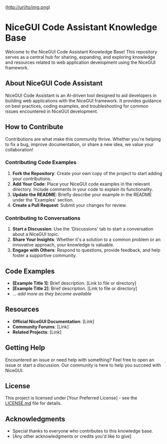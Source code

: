([http://url/to/img.png](https://files.oaiusercontent.com/file-bCIhKRmfRo4qZyS6ybWIALwH?se=2123-10-18T19%3A57%3A46Z&sp=r&sv=2021-08-06&sr=b&rscc=max-age%3D31536000%2C%20immutable&rscd=attachment%3B%20filename%3D27af2028-cffc-42cc-a51d-fe99bc66ec71.png&sig=iXZ4hi0Bh/aRBesaZBzBp1%2BJkD21i9EaiaK6NjCEVTM%3D))

# NiceGUI Code Assistant Knowledge Base

Welcome to the NiceGUI Code Assistant Knowledge Base! This repository serves as a central hub for sharing, expanding, and exploring knowledge and resources related to web application development using the NiceGUI framework. 

## About NiceGUI Code Assistant

NiceGUI Code Assistant is an AI-driven tool designed to aid developers in building web applications with the NiceGUI framework. It provides guidance on best practices, coding examples, and troubleshooting for common issues encountered in NiceGUI development.

## How to Contribute

Contributions are what make this community thrive. Whether you're helping to fix a bug, improve documentation, or share a new idea, we value your collaboration!

### Contributing Code Examples

1. **Fork the Repository**: Create your own copy of the project to start adding your contributions.
2. **Add Your Code**: Place your NiceGUI code examples in the relevant directory. Include comments in your code to explain its functionality.
3. **Update the README**: Briefly describe your example in the README under the 'Examples' section.
4. **Create a Pull Request**: Submit your changes for review.

### Contributing to Conversations

1. **Start a Discussion**: Use the 'Discussions' tab to start a conversation about a NiceGUI topic.
2. **Share Your Insights**: Whether it's a solution to a common problem or an innovative approach, your knowledge is valuable.
3. **Engage with Others**: Respond to questions, provide feedback, and help foster a supportive community.

## Code Examples

- **[Example Title 1]**: Brief description. [Link to file or directory]
- **[Example Title 2]**: Brief description. [Link to file or directory]
- ... _add more as they become available_

## Resources

- **Official NiceGUI Documentation**: [Link]
- **Community Forums**: [Link]
- **Related Projects**: [Link]

## Getting Help

Encountered an issue or need help with something? Feel free to open an issue or start a discussion. Our community is here to help you succeed with NiceGUI.

## License

This project is licensed under [Your Preferred License] - see the [LICENSE.md](LICENSE.md) file for details.

## Acknowledgments

- Special thanks to everyone who contributes to this knowledge base.
- [Any other acknowledgments or credits you'd like to give]

